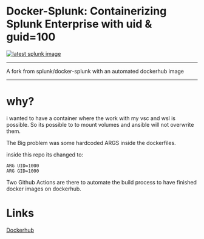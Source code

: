 # Docker-Splunk: Containerizing Splunk Enterprise with uid & guid=100

[![latest splunk image](https://github.com/8lex/docker-splunk/actions/workflows/splunk_image.yml/badge.svg)](https://github.com/8lex/docker-splunk/actions/workflows/splunk_image.yml)

----

A fork from splunk/docker-splunk with an automated dockerhub image

---

# why?

i wanted to have a container where the work with my vsc and wsl is possible. So its possible to to mount volumes and ansible will not overwrite them.

The Big problem was some hardcoded ARGS inside the dockerfiles.

inside this repo its changed to:
```
ARG UID=1000
ARG GID=1000
```

Two Github Actions are there to automate the build process to have finished docker images on dockerhub.

# Links

 [Dockerhub](https://hub.docker.com/repository/docker/8lex/splunk)
